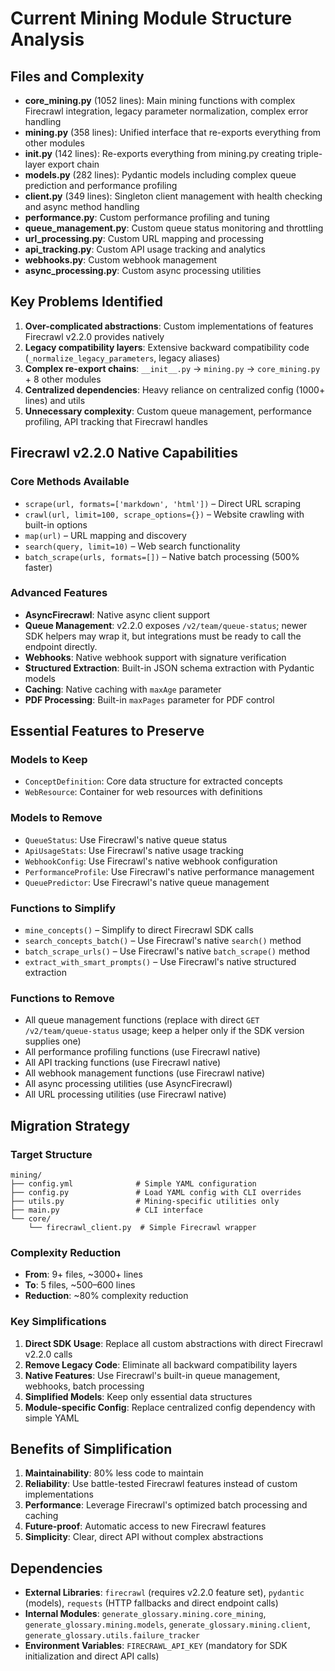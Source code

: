 # Current Mining Module Structure Analysis

## Files and Complexity
- **core_mining.py** (1052 lines): Main mining functions with complex Firecrawl integration, legacy parameter normalization, complex error handling
- **mining.py** (358 lines): Unified interface that re-exports everything from other modules
- **__init__.py** (142 lines): Re-exports everything from mining.py creating triple-layer export chain
- **models.py** (282 lines): Pydantic models including complex queue prediction and performance profiling
- **client.py** (349 lines): Singleton client management with health checking and async method handling
- **performance.py**: Custom performance profiling and tuning
- **queue_management.py**: Custom queue status monitoring and throttling
- **url_processing.py**: Custom URL mapping and processing
- **api_tracking.py**: Custom API usage tracking and analytics
- **webhooks.py**: Custom webhook management
- **async_processing.py**: Custom async processing utilities

## Key Problems Identified

1. **Over-complicated abstractions**: Custom implementations of features Firecrawl v2.2.0 provides natively
2. **Legacy compatibility layers**: Extensive backward compatibility code (`_normalize_legacy_parameters`, legacy aliases)
3. **Complex re-export chains**: `__init__.py` → `mining.py` → `core_mining.py` + 8 other modules
4. **Centralized dependencies**: Heavy reliance on centralized config (1000+ lines) and utils
5. **Unnecessary complexity**: Custom queue management, performance profiling, API tracking that Firecrawl handles

## Firecrawl v2.2.0 Native Capabilities

### Core Methods Available
- `scrape(url, formats=['markdown', 'html'])` – Direct URL scraping
- `crawl(url, limit=100, scrape_options={})` – Website crawling with built-in options
- `map(url)` – URL mapping and discovery
- `search(query, limit=10)` – Web search functionality
- `batch_scrape(urls, formats=[])` – Native batch processing (500% faster)

### Advanced Features
- **AsyncFirecrawl**: Native async client support
- **Queue Management**: v2.2.0 exposes `/v2/team/queue-status`; newer SDK helpers may wrap it, but integrations must be ready to call the endpoint directly.
- **Webhooks**: Native webhook support with signature verification
- **Structured Extraction**: Built-in JSON schema extraction with Pydantic models
- **Caching**: Native caching with `maxAge` parameter
- **PDF Processing**: Built-in `maxPages` parameter for PDF control

## Essential Features to Preserve

### Models to Keep
- `ConceptDefinition`: Core data structure for extracted concepts
- `WebResource`: Container for web resources with definitions

### Models to Remove
- `QueueStatus`: Use Firecrawl's native queue status
- `ApiUsageStats`: Use Firecrawl's native usage tracking
- `WebhookConfig`: Use Firecrawl's native webhook configuration
- `PerformanceProfile`: Use Firecrawl's native performance management
- `QueuePredictor`: Use Firecrawl's native queue management

### Functions to Simplify
- `mine_concepts()` – Simplify to direct Firecrawl SDK calls
- `search_concepts_batch()` – Use Firecrawl's native `search()` method
- `batch_scrape_urls()` – Use Firecrawl's native `batch_scrape()` method
- `extract_with_smart_prompts()` – Use Firecrawl's native structured extraction

### Functions to Remove
- All queue management functions (replace with direct `GET /v2/team/queue-status` usage; keep a helper only if the SDK version supplies one)
- All performance profiling functions (use Firecrawl native)
- All API tracking functions (use Firecrawl native)
- All webhook management functions (use Firecrawl native)
- All async processing utilities (use AsyncFirecrawl)
- All URL processing utilities (use Firecrawl native)

## Migration Strategy

### Target Structure
```
mining/
├── config.yml              # Simple YAML configuration
├── config.py               # Load YAML config with CLI overrides
├── utils.py                # Mining-specific utilities only
├── main.py                 # CLI interface
└── core/
    └── firecrawl_client.py  # Simple Firecrawl wrapper
```

### Complexity Reduction
- **From**: 9+ files, ~3000+ lines
- **To**: 5 files, ~500–600 lines
- **Reduction**: ~80% complexity reduction

### Key Simplifications
1. **Direct SDK Usage**: Replace all custom abstractions with direct Firecrawl v2.2.0 calls
2. **Remove Legacy Code**: Eliminate all backward compatibility layers
3. **Native Features**: Use Firecrawl's built-in queue management, webhooks, batch processing
4. **Simplified Models**: Keep only essential data structures
5. **Module-specific Config**: Replace centralized config dependency with simple YAML

## Benefits of Simplification

1. **Maintainability**: 80% less code to maintain
2. **Reliability**: Use battle-tested Firecrawl features instead of custom implementations
3. **Performance**: Leverage Firecrawl's optimized batch processing and caching
4. **Future-proof**: Automatic access to new Firecrawl features
5. **Simplicity**: Clear, direct API without complex abstractions

## Dependencies

- **External Libraries**: `firecrawl` (requires v2.2.0 feature set), `pydantic` (models), `requests` (HTTP fallbacks and direct endpoint calls)
- **Internal Modules**: `generate_glossary.mining.core_mining`, `generate_glossary.mining.models`, `generate_glossary.mining.client`, `generate_glossary.utils.failure_tracker`
- **Environment Variables**: `FIRECRAWL_API_KEY` (mandatory for SDK initialization and direct API calls)

